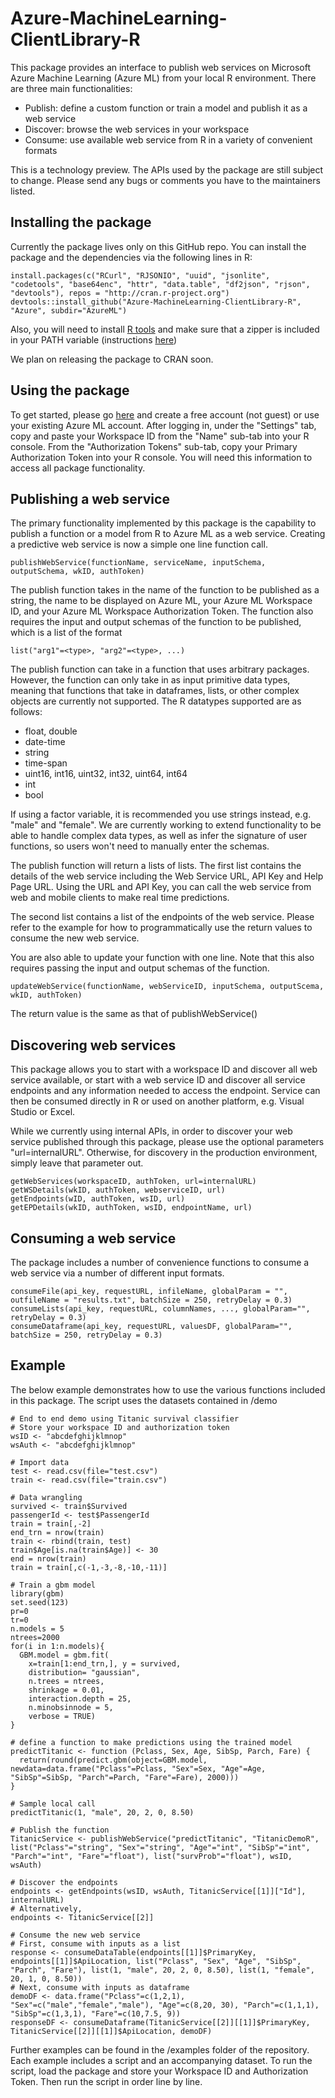 # Azure-MachineLearning-ClientLibrary-R

This package provides an interface to publish web services on Microsoft Azure Machine Learning (Azure ML) from your local R environment. There are three main functionalities:
- Publish: define a custom function or train a model and publish it as a web service
- Discover: browse the web services in your workspace
- Consume: use available web service from R in a variety of convenient formats

This is a technology preview. The APIs used by the package are still subject to change. Please send any bugs or comments you have to the maintainers listed.

## Installing the package

Currently the package lives only on this GitHub repo. You can install the package and the dependencies via the following lines in R:

```
install.packages(c("RCurl", "RJSONIO", "uuid", "jsonlite", "codetools", "base64enc", "httr", "data.table", "df2json", "rjson", "devtools"), repos = "http://cran.r-project.org")
devtools::install_github("Azure-MachineLearning-ClientLibrary-R", "Azure", subdir="AzureML")
```

Also, you will need to install [R tools](https://cran.r-project.org/bin/windows/Rtools/) and 
make sure that a zipper is included in your PATH variable (instructions [here](http://stackoverflow.com/questions/29129681/create-zip-file-error-running-command-had-status-127))

We plan on releasing the package to CRAN soon.


## Using the package

To get started, please go [here](https://studio.azureml.net) and create a free account (not guest) or use your existing Azure ML account. 
After logging in, under the "Settings" tab, copy and paste your Workspace ID from the "Name" sub-tab into your R console. From the "Authorization Tokens" sub-tab, copy your Primary Authorization Token into your R console. You will need this information to access all package functionality.



## Publishing a web service

The primary functionality implemented by this package is the capability to publish a function or a model from R to Azure ML as a web service. Creating a predictive web service is now a simple one line function call.

```
publishWebService(functionName, serviceName, inputSchema, outputSchema, wkID, authToken)
```

The publish function takes in the name of the function to be published as a string, the name to be displayed on Azure ML, your Azure ML Workspace ID, and your Azure ML Workspace Authorization Token. The function also requires the input and output schemas of the function to be published, which is a list of the format

```
list("arg1"=<type>, "arg2"=<type>, ...)
```

The publish function can take in a function that uses arbitrary packages. However, the function can only take in as input primitive data types, meaning that functions that take in dataframes, lists, or other complex objects are currently not supported. 
The R datatypes supported are as follows:
- float, double
- date-time
- string
- time-span
- uint16, int16, uint32, int32, uint64, int64
- int
- bool

If using a factor variable, it is recommended you use strings instead, e.g. "male" and "female".
We are currently working to extend functionality to be able to handle complex data types, as well as infer the signature of user functions, so users won't need to manually enter the schemas.

The publish function will return a lists of lists. The first list contains the details of the web service including the Web Service URL, API Key and Help Page URL. Using the URL and API Key, you can call the web service from web and mobile clients to make real time predictions.

The second list contains a list of the endpoints of the web service. Please refer to the example for how to programmatically use the return values to consume the new web service.

You are also able to update your function with one line. Note that this also requires passing the input and output schemas of the function.

```
updateWebService(functionName, webServiceID, inputSchema, outputScema, wkID, authToken)
```

The return value is the same as that of publishWebService()


## Discovering web services

This package allows you to start with a workspace ID and discover all web service available, or start with a web service ID and discover all service endpoints and any information needed to access the endpoint. Service can then be consumed directly in R or used on another platform, e.g. Visual Studio or Excel.

While we currently using internal APIs, in order to discover your web service published through this package, please use the optional parameters "url=internalURL". Otherwise, for discovery in the production environment, simply leave that parameter out.

```
getWebServices(workspaceID, authToken, url=internalURL)
getWSDetails(wkID, authToken, webserviceID, url)
getEndpoints(wID, authToken, wsID, url)
getEPDetails(wkID, authToken, wsID, endpointName, url)
```


## Consuming a web service

The package includes a number of convenience functions to consume a web service via a number of different input formats.

```
consumeFile(api_key, requestURL, infileName, globalParam = "", outfileName = "results.txt", batchSize = 250, retryDelay = 0.3)
consumeLists(api_key, requestURL, columnNames, ..., globalParam="", retryDelay = 0.3)
consumeDataframe(api_key, requestURL, valuesDF, globalParam="", batchSize = 250, retryDelay = 0.3)
```


## Example

The below example demonstrates how to use the various functions included in this package. The script uses the datasets contained in /demo

```
# End to end demo using Titanic survival classifier
# Store your workspace ID and authorization token
wsID <- "abcdefghijklmnop"
wsAuth <- "abcdefghijklmnop"

# Import data
test <- read.csv(file="test.csv")
train <- read.csv(file="train.csv")

# Data wrangling
survived <- train$Survived
passengerId <- test$PassengerId
train = train[,-2]
end_trn = nrow(train)
train <- rbind(train, test)
train$Age[is.na(train$Age)] <- 30
end = nrow(train)
train = train[,c(-1,-3,-8,-10,-11)]

# Train a gbm model
library(gbm)
set.seed(123)
pr=0
tr=0
n.models = 5
ntrees=2000
for(i in 1:n.models){
  GBM.model = gbm.fit(
    x=train[1:end_trn,], y = survived,
    distribution= "gaussian",
    n.trees = ntrees,
    shrinkage = 0.01,
    interaction.depth = 25,
    n.minobsinnode = 5,
    verbose = TRUE)
}

# define a function to make predictions using the trained model
predictTitanic <- function (Pclass, Sex, Age, SibSp, Parch, Fare) {
  return(round(predict.gbm(object=GBM.model, newdata=data.frame("Pclass"=Pclass, "Sex"=Sex, "Age"=Age, "SibSp"=SibSp, "Parch"=Parch, "Fare"=Fare), 2000)))
}

# Sample local call
predictTitanic(1, "male", 20, 2, 0, 8.50)

# Publish the function
TitanicService <- publishWebService("predictTitanic", "TitanicDemoR", list("Pclass"="string", "Sex"="string", "Age"="int", "SibSp"="int", "Parch"="int", "Fare"="float"), list("survProb"="float"), wsID, wsAuth)

# Discover the endpoints
endpoints <- getEndpoints(wsID, wsAuth, TitanicService[[1]]["Id"], internalURL)
# Alternatively,
endpoints <- TitanicService[[2]]

# Consume the new web service
# First, consume with inputs as a list
response <- consumeDataTable(endpoints[[1]]$PrimaryKey, endpoints[[1]]$ApiLocation, list("Pclass", "Sex", "Age", "SibSp", "Parch", "Fare"), list(1, "male", 20, 2, 0, 8.50), list(1, "female", 20, 1, 0, 8.50))
# Next, consume with inputs as dataframe
demoDF <- data.frame("Pclass"=c(1,2,1), "Sex"=c("male","female","male"), "Age"=c(8,20, 30), "Parch"=c(1,1,1), "SibSp"=c(1,3,1), "Fare"=c(10,7.5, 9))
responseDF <- consumeDataframe(TitanicService[[2]][[1]]$PrimaryKey, TitanicService[[2]][[1]]$ApiLocation, demoDF)
```

Further examples can be found in the /examples folder of the repository. Each example includes a script and an accompanying dataset. To run the script, load the package and store your Workspace ID and Authorization Token.
Then run the script in order line by line.
